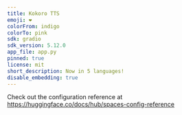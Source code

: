 ```yaml
---
title: Kokoro TTS
emoji: ❤️
colorFrom: indigo
colorTo: pink
sdk: gradio
sdk_version: 5.12.0
app_file: app.py
pinned: true
license: mit
short_description: Now in 5 languages!
disable_embedding: true
---
```


Check out the configuration reference at https://huggingface.co/docs/hub/spaces-config-reference